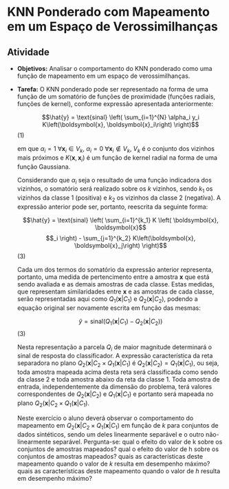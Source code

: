 # KNN Ponderado com Mapeamento em um Espaço de Verossimilhanças

## Atividade

- **Objetivos:** Analisar o comportamento do KNN ponderado como uma função de mapeamento em um espaço de verossimilhanças.
- **Tarefa:** O KNN ponderado pode ser representado na forma de uma função de um somatório de funções de proximidade (funções radiais, funções de kernel), conforme expressão apresentada anteriormente:

  $$\hat{y} = \text{sinal} \left( \sum_{i=1}^{N} \alpha_i y_i K\left(\boldsymbol{x}, \boldsymbol{x}_i\right) \right)$$ (1)

  em que $\alpha_i = 1 \ \forall \boldsymbol{x}_i \in  V_k$, $\alpha_i = 0 \ \forall \boldsymbol{x}_i \notin  V_k$, $V_k$ é o conjunto dos vizinhos mais próximos e $K(\boldsymbol{x}, \boldsymbol{x}_i)$ é um função de kernel radial na forma de uma função Gaussiana.

    Considerando que $\alpha_i$ seja o resultado de uma função indicadora dos vizinhos, o somatório será realizado sobre os $k$ vizinhos, sendo $k_1$ os vizinhos da classe 1 (positiva) e $k_2$ os vizinhos da classe 2 (negativa). A expressão anterior pode ser, portanto, reescrita da seguinte forma:
  
  $$\hat{y} = \text{sinal} \left( \sum_{i=1}^{k_1} K \left( \boldsymbol{x}, \boldsymbol{x}$$$$_i \right) - \sum_{j=1}^{k_2} K\left(\boldsymbol{x}, \boldsymbol{x}_j\right) \right)$$ (3)
  
    Cada um dos termos do somatório da expressão anterior representa, portanto, uma medida de pertencimento entre a amostra $\boldsymbol{x}$ que está sendo avaliada e as demais amostras de cada classe. Estas medidas, que representam similaridades entre $\boldsymbol{x}$ e as amostras de cada classe, serão representadas aqui como $Q_1\left(\boldsymbol{x}|C_1\right)$ e $Q_2\left(\boldsymbol{x}|C_2\right)$, podendo a equação original ser novamente escrita em função das mesmas:
  
  $$\hat{y} = \text{sinal} \left( Q_1\left(\boldsymbol{x}|C_1\right) - Q_2\left(\boldsymbol{x}|C_2\right) \right)$$ (3)
  
    Nesta representação a parcela $Q_i$ de maior magnitude determinará o sinal de resposta do classificador. A expressão característica da reta separadora no plano $Q_2(\boldsymbol{x}|C_2 \times Q_1(\boldsymbol{x}|C_1)$ é $Q_2(\boldsymbol{x}|C_2) = Q_1(\boldsymbol{x}|C_1)$, ou seja, toda amostra mapeada acima desta reta será classificada como sendo da classe 2 e toda amostra abaixo da reta da classe 1. Toda amostra de entrada, independentemente da dimensão do problema, terá valores correspondentes de $Q_2\left(\boldsymbol{x}|C_2\right)$ e $Q_1\left(\boldsymbol{x}|C_1\right)$ e portanto será mapeada no plano $Q_2(\boldsymbol{x}|C_2 \times Q_1(\boldsymbol{x}|C_1)$.

    Neste exercício o aluno deverá observar o comportamento do mapeamento em $Q_2(\boldsymbol{x}|C_2 \times Q_1(\boldsymbol{x}|C_1)$ em função de $k$ para conjuntos de dados sintéticos, sendo um deles linearmente separável e o outro não-linearmente separável. Pergunta-se: qual o efeito do valor de k sobre os conjuntos de amostras mapeados? qual o efeito do valor de h sobre os conjuntos de amostras mapeados? quais as características deste mapeamento quando o valor de $k$ resulta em desempenho máximo? quais as características deste mapeamento quando o valor de $h$ resulta em desempenho máximo?
